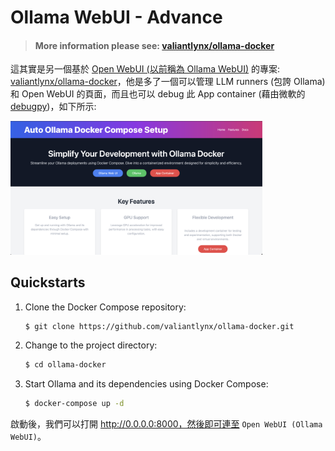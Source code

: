 # Ollama WebUI - Advance

> ####  More information please see: [valiantlynx/ollama-docker](https://github.com/valiantlynx/ollama-docker)

這其實是另一個基於 [Open WebUI (以前稱為 Ollama WebUI)](https://github.com/open-webui/open-webui/tree/main) 的專案: [valiantlynx/ollama-docker](https://github.com/valiantlynx/ollama-docker)，他是多了一個可以管理 LLM runners (包誇 Ollama) 和 Open WebUI 的頁面，而且也可以 debug 此 App container (藉由微軟的 [debugpy](https://github.com/microsoft/debugpy))，如下所示:

<img src="./images/webui_advance.png" width="80%"/>

## Quickstarts

1. Clone the Docker Compose repository:

    ```sh
    $ git clone https://github.com/valiantlynx/ollama-docker.git
    ```

2. Change to the project directory:

    ```sh
    $ cd ollama-docker
    ```

3. Start Ollama and its dependencies using Docker Compose:


   ```sh
   $ docker-compose up -d
   ```

啟動後，我們可以打開 http://0.0.0.0:8000，然後即可連至 `Open WebUI (Ollama WebUI)`。
